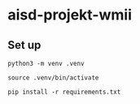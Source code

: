 # aisd-projekt-wmii

## Set up

```
python3 -m venv .venv
```

```
source .venv/bin/activate
```

```
pip install -r requirements.txt
```
